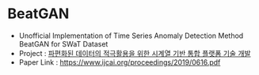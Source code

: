 # BeatGAN
- Unofficial Implementation of Time Series Anomaly Detection Method BeatGAN for SWaT Dataset
- Project : [파편화된 데이터의 적극활용을 위한 시계열 기반 통합 플랫폼 기술 개발](http://dsba.korea.ac.kr/%ed%8c%8c%ed%8e%b8%ed%99%94%eb%90%9c-%eb%8d%b0%ec%9d%b4%ed%84%b0%ec%9d%98-%ec%a0%81%ea%b7%b9%ed%99%9c%ec%9a%a9%ec%9d%84-%ec%9c%84%ed%95%9c-%ec%8b%9c%ea%b3%84%ec%97%b4-%ea%b8%b0%eb%b0%98-%ed%86%b5/)
- Paper Link : https://www.ijcai.org/proceedings/2019/0616.pdf
